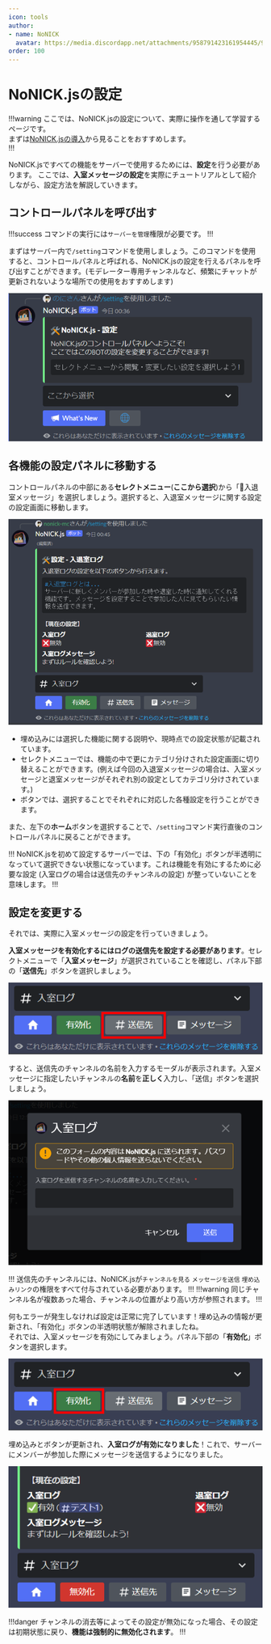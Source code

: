```yaml
---
icon: tools
author: 
- name: NoNICK
  avatar: https://media.discordapp.net/attachments/958791423161954445/975266759529623652/-3.png?width=663&height=663
order: 100
---
```

# NoNICK.jsの設定
!!!warning
ここでは、NoNICK.jsの設定について、実際に操作を通して学習するページです。<br>
まずは[NoNICK.jsの導入](/tutorial/introduction.md)から見ることをおすすめします。<br>
!!!

NoNICK.jsですべての機能をサーバーで使用するためには、**設定**を行う必要があります。
ここでは、**入室メッセージの設定**を実際にチュートリアルとして紹介しながら、設定方法を解説していきます。

## コントロールパネルを呼び出す
!!!success
コマンドの実行には`サーバーを管理`権限が必要です。
!!!

まずはサーバー内で`/setting`コマンドを使用しましょう。このコマンドを使用すると、コントロールパネルと呼ばれる、NoNICK.jsの設定を行えるパネルを呼び出すことができます。(モデレーター専用チャンネルなど、頻繁にチャットが更新されないような場所での使用をおすすめします)

![](/static/introduction/setting_1.png)

## 各機能の設定パネルに移動する
コントロールパネルの中部にある**セレクトメニュー**(**ここから選択**)から「🚪入退室メッセージ」を選択しましょう。選択すると、入退室メッセージに関する設定の設定画面に移動します。

![](/static/introduction/setting_2.png)

* 埋め込みには選択した機能に関する説明や、現時点での設定状態が記載されています。
* セレクトメニューでは、機能の中で更にカテゴリ分けされた設定画面に切り替えることができます。(例えば今回の入退室メッセージの場合は、入室メッセージと退室メッセージがそれぞれ別の設定としてカテゴリ分けされています。)
* ボタンでは、選択することでそれぞれに対応した各種設定を行うことができます。

また、左下の**ホーム**ボタンを選択することで、`/setting`コマンド実行直後のコントロールパネルに戻ることができます。

!!!
NoNICK.jsを初めて設定するサーバーでは、下の「有効化」ボタンが半透明になっていて選択できない状態になっています。これは機能を有効にするために必要な設定 (入室ログの場合は送信先のチャンネルの設定) が整っていないことを意味します。
!!!

## 設定を変更する
それでは、実際に入室メッセージの設定を行っていきましょう。<br>

**入室メッセージを有効化するにはログの送信先を設定する必要があります**。セレクトメニューで「**入室メッセージ**」が選択されていることを確認し、パネル下部の「**送信先**」ボタンを選択しましょう。

![](/static/introduction/setting_3.png)

すると、送信先のチャンネルの名前を入力するモーダルが表示されます。入室メッセージに指定したいチャンネルの**名前**を**正しく**入力し、「送信」ボタンを選択しましょう。

![](/static/introduction/setting_4.png)

!!!
送信先のチャンネルには、NoNICK.jsが`チャンネルを見る` `メッセージを送信` `埋め込みリンク`の権限をすべて付与されている必要があります。
!!!
!!!warning
同じチャンネル名が複数あった場合、チャンネルの位置がより高い方が参照されます。
!!!

何もエラーが発生しなければ設定は正常に完了しています！埋め込みの情報が更新され、「有効化」ボタンの半透明状態が解除されましたね。<br>
それでは、入室メッセージを有効にしてみましょう。パネル下部の「**有効化**」ボタンを選択します。

![](/static/introduction/setting_5.png)

埋め込みとボタンが更新され、**入室ログが有効になりました**！これで、サーバーにメンバーが参加した際にメッセージを送信するようになりました。

![](/static/introduction/setting_6.png)

!!!danger
チャンネルの消去等によってその設定が無効になった場合、その設定は初期状態に戻り、**機能は強制的に無効化されます**。
!!!